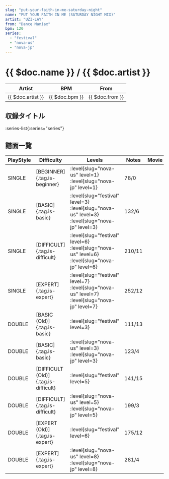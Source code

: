 ```yaml
---
slug: "put-your-faith-in-me-saturday-night"
name: "PUT YOUR FAITH IN ME (SATURDAY NIGHT MIX)"
artist: "UZI-LAY"
from: "Dance Maniax"
bpm: 120
series:
  - "festival"
  - "nova-us"
  - "nova-jp"
---
```


# {{ $doc.name }} / {{ $doc.artist }}

|Artist|BPM|From|
|------|---|----|
|{{ $doc.artist }}|{{ $doc.bpm }}|{{ $doc.from }}|

## 収録タイトル

:series-list{:series="series"}

## 譜面一覧

|PlayStyle|Difficulty|Levels|Notes|Movie|
|---------|----------|------|-----|-----|
|SINGLE|[BEGINNER]{.tag.is-beginner}|:level{slug="nova-us" level=1} :level{slug="nova-jp" level=1}|78/0||
|SINGLE|[BASIC]{.tag.is-basic}|:level{slug="festival" level=3} :level{slug="nova-us" level=3} :level{slug="nova-jp" level=3}|132/6||
|SINGLE|[DIFFICULT]{.tag.is-difficult}|:level{slug="festival" level=6} :level{slug="nova-us" level=6} :level{slug="nova-jp" level=6}|210/11||
|SINGLE|[EXPERT]{.tag.is-expert}|:level{slug="festival" level=7} :level{slug="nova-us" level=7} :level{slug="nova-jp" level=7}|252/12||
|DOUBLE|[BASIC (Old)]{.tag.is-basic}|:level{slug="festival" level=3}|111/13||
|DOUBLE|[BASIC]{.tag.is-basic}|:level{slug="nova-us" level=3} :level{slug="nova-jp" level=3}|123/4||
|DOUBLE|[DIFFICULT (Old)]{.tag.is-difficult}|:level{slug="festival" level=5}|141/15||
|DOUBLE|[DIFFICULT]{.tag.is-difficult}|:level{slug="nova-us" level=5} :level{slug="nova-jp" level=5}|199/3||
|DOUBLE|[EXPERT (Old)]{.tag.is-expert}|:level{slug="festival" level=6}|175/12||
|DOUBLE|[EXPERT]{.tag.is-expert}|:level{slug="nova-us" level=8} :level{slug="nova-jp" level=8}|281/4||

